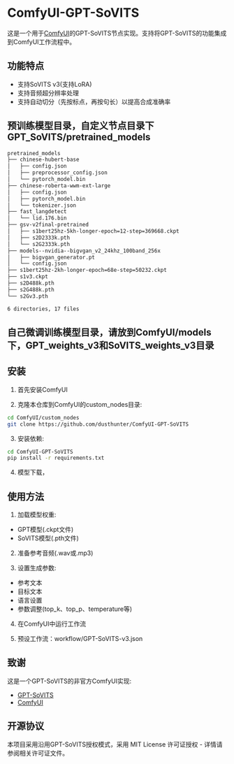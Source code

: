 # ComfyUI-GPT-SoVITS

这是一个用于[ComfyUI](https://github.com/comfyanonymous/ComfyUI)的GPT-SoVITS节点实现。支持将GPT-SoVITS的功能集成到ComfyUI工作流程中。

## 功能特点

- 支持SoVITS v3(支持LoRA)
- 支持音频超分辨率处理
- 支持自动切分（先按标点，再按句长）以提高合成准确率

## 预训练模型目录，自定义节点目录下GPT_SoVITS/pretrained_models
```bash
pretrained_models
├── chinese-hubert-base
│   ├── config.json
│   ├── preprocessor_config.json
│   └── pytorch_model.bin
├── chinese-roberta-wwm-ext-large
│   ├── config.json
│   ├── pytorch_model.bin
│   └── tokenizer.json
├── fast_langdetect
│   └── lid.176.bin
├── gsv-v2final-pretrained
│   ├── s1bert25hz-5kh-longer-epoch=12-step=369668.ckpt
│   ├── s2D2333k.pth
│   └── s2G2333k.pth
├── models--nvidia--bigvgan_v2_24khz_100band_256x
│   ├── bigvgan_generator.pt
│   └── config.json
├── s1bert25hz-2kh-longer-epoch=68e-step=50232.ckpt
├── s1v3.ckpt
├── s2D488k.pth
├── s2G488k.pth
└── s2Gv3.pth

6 directories, 17 files
```
## 自己微调训练模型目录，请放到ComfyUI/models下，GPT_weights_v3和SoVITS_weights_v3目录

## 安装

1. 首先安装ComfyUI

2. 克隆本仓库到ComfyUI的custom_nodes目录:

```bash
cd ComfyUI/custom_nodes
git clone https://github.com/dusthunter/ComfyUI-GPT-SoVITS
```

3. 安装依赖:

```bash
cd ComfyUI-GPT-SoVITS
pip install -r requirements.txt
```

4. 模型下载，


## 使用方法

1. 加载模型权重:
- GPT模型(.ckpt文件)
- SoVITS模型(.pth文件)

2. 准备参考音频(.wav或.mp3)

3. 设置生成参数:
- 参考文本
- 目标文本
- 语言设置
- 参数调整(top_k、top_p、temperature等)

4. 在ComfyUI中运行工作流

5. 预设工作流：workflow/GPT-SoVITS-v3.json


## 致谢

这是一个GPT-SoVITS的非官方ComfyUI实现:
- [GPT-SoVITS](https://github.com/RVC-Boss/GPT-SoVITS)
- [ComfyUI](https://github.com/comfyanonymous/ComfyUI)

## 开源协议

本项目采用沿用GPT-SoVITS授权模式，采用 MIT License 许可证授权 - 详情请参阅相关许可证文件。
